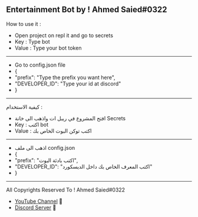 Entertainment Bot by ! Ahmed Saied#0322
------------------------------------------
How to use it :
- Open project on repl it and go to secrets
- Key : Type bot
- Value : Type your bot token
------------------------------------------
- Go to config.json file
- {
-  "prefix": "Type the prefix you want here", 
-  "DEVELOPER_ID": "Type your id at discord"
- }

------------------------------------------
كيفية الاستخدام :
- افتح المشروع في ريبل ات واذهب الى خانة Secrets
- Key : اكتب bot
- Value : اكتب توكن البوت الخاص بك
------------------------------------------
- اذهب الى ملف config.json
- {
-  "prefix": "اكتب بادئة البوت", 
-  "DEVELOPER_ID": "اكتب المعرف الخاص بك داخل الديسكورد"
- }
___________________________________________
All Copyrights Reserved To ! Ahmed Saied#0322
- <a href="https://bit.ly/2Un6Sxh">YouTube Channel</a> :rose:
- <a href="https://bit.ly/3yEyFs1">Discord Server</a> :rose:
